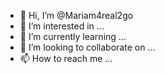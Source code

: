 - 👋 Hi, I’m @Mariam4real2go
- 👀 I’m interested in ...
- 🌱 I’m currently learning ...
- 💞️ I’m looking to collaborate on ...
- 📫 How to reach me ...

<!---
Mariam4real2go/Mariam4real2go is a ✨ special ✨ repository because its `README.md` (this file) appears on your GitHub profile.
You can click the Preview link to take a look at your changes.
--->
